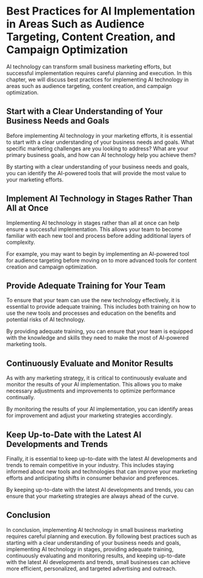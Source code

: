 Best Practices for AI Implementation in Areas Such as Audience Targeting, Content Creation, and Campaign Optimization
=============================================================================================================================================================================================

AI technology can transform small business marketing efforts, but successful implementation requires careful planning and execution. In this chapter, we will discuss best practices for implementing AI technology in areas such as audience targeting, content creation, and campaign optimization.

Start with a Clear Understanding of Your Business Needs and Goals
-----------------------------------------------------------------

Before implementing AI technology in your marketing efforts, it is essential to start with a clear understanding of your business needs and goals. What specific marketing challenges are you looking to address? What are your primary business goals, and how can AI technology help you achieve them?

By starting with a clear understanding of your business needs and goals, you can identify the AI-powered tools that will provide the most value to your marketing efforts.

Implement AI Technology in Stages Rather Than All at Once
---------------------------------------------------------

Implementing AI technology in stages rather than all at once can help ensure a successful implementation. This allows your team to become familiar with each new tool and process before adding additional layers of complexity.

For example, you may want to begin by implementing an AI-powered tool for audience targeting before moving on to more advanced tools for content creation and campaign optimization.

Provide Adequate Training for Your Team
---------------------------------------

To ensure that your team can use the new technology effectively, it is essential to provide adequate training. This includes both training on how to use the new tools and processes and education on the benefits and potential risks of AI technology.

By providing adequate training, you can ensure that your team is equipped with the knowledge and skills they need to make the most of AI-powered marketing tools.

Continuously Evaluate and Monitor Results
-----------------------------------------

As with any marketing strategy, it is critical to continuously evaluate and monitor the results of your AI implementation. This allows you to make necessary adjustments and improvements to optimize performance continually.

By monitoring the results of your AI implementation, you can identify areas for improvement and adjust your marketing strategies accordingly.

Keep Up-to-Date with the Latest AI Developments and Trends
----------------------------------------------------------

Finally, it is essential to keep up-to-date with the latest AI developments and trends to remain competitive in your industry. This includes staying informed about new tools and technologies that can improve your marketing efforts and anticipating shifts in consumer behavior and preferences.

By keeping up-to-date with the latest AI developments and trends, you can ensure that your marketing strategies are always ahead of the curve.

Conclusion
----------

In conclusion, implementing AI technology in small business marketing requires careful planning and execution. By following best practices such as starting with a clear understanding of your business needs and goals, implementing AI technology in stages, providing adequate training, continuously evaluating and monitoring results, and keeping up-to-date with the latest AI developments and trends, small businesses can achieve more efficient, personalized, and targeted advertising and outreach.
